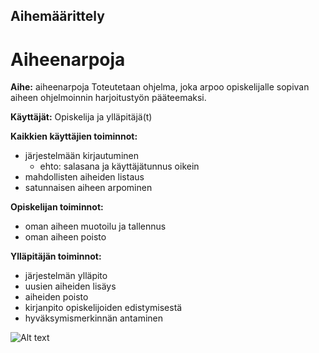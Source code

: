 ## Aihemäärittely

# Aiheenarpoja

**Aihe:** aiheenarpoja
Toteutetaan ohjelma, joka arpoo opiskelijalle sopivan aiheen ohjelmoinnin harjoitustyön pääteemaksi. 

**Käyttäjät:** Opiskelija ja ylläpitäjä(t)

**Kaikkien käyttäjien toiminnot:**
* järjestelmään kirjautuminen
  * ehto: salasana ja käyttäjätunnus oikein
* mahdollisten aiheiden listaus
* satunnaisen aiheen arpominen

**Opiskelijan toiminnot:**
* oman aiheen muotoilu ja tallennus
* oman aiheen poisto

**Ylläpitäjän toiminnot:**
* järjestelmän ylläpito
* uusien aiheiden lisäys
* aiheiden poisto
* kirjanpito opiskelijoiden edistymisestä
* hyväksymismerkinnän antaminen

![Alt text](C:\Users\omistaja\helpotushotelli\dokumentteerauskansio\UML_kaavio.png)
